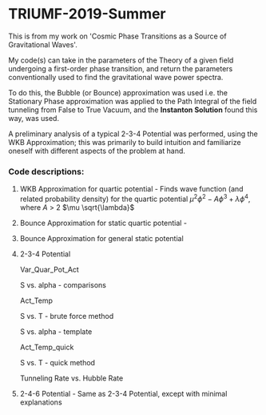 # TRIUMF-2019-Summer
This is from my work on 'Cosmic Phase Transitions as a Source of Gravitational Waves'.

My code(s) can take in the parameters of the Theory of a given field undergoing a first-order phase transition, and return the parameters conventionally used to find the gravitational wave power spectra.

To do this, the Bubble (or Bounce) approximation was used i.e. the Stationary Phase approximation was applied to the Path Integral of the field tunneling from False to True Vacuum, and the **Instanton Solution** found this way, was used.

A preliminary analysis of a typical 2-3-4 Potential was performed, using the WKB Approximation; this was primarily to build intuition and familiarize oneself with different aspects of the problem at hand.


### Code descriptions:
1. WKB Approximation for quartic potential - Finds wave function (and related probability density) for the quartic potential $\mu^{2} \phi^{2} - A \phi^{3} + \lambda \phi^{4}$, where $A$ > 2 $\mu \sqrt{\lambda}$

2. Bounce Approximation for static quartic potential - 

3. Bounce Approximation for general static potential

4. 2-3-4 Potential

    Var_Quar_Pot_Act
    
    S vs. alpha - comparisons  
    
    Act_Temp
    
    S vs. T - brute force method
    
    S vs. alpha - template
    
    Act_Temp_quick
    
    S vs. T - quick method
    
    Tunneling Rate vs. Hubble Rate

5. 2-4-6 Potential - Same as 2-3-4 Potential, except with minimal explanations